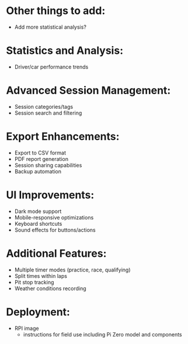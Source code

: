 # Other things to add:
- Add more statistical analysis?

# Statistics and Analysis:
- Driver/car performance trends

# Advanced Session Management:
- Session categories/tags
- Session search and filtering

# Export Enhancements:
- Export to CSV format
- PDF report generation
- Session sharing capabilities
- Backup automation

# UI Improvements:
- Dark mode support
- Mobile-responsive optimizations
- Keyboard shortcuts
- Sound effects for buttons/actions

# Additional Features:
- Multiple timer modes (practice, race, qualifying)
- Split times within laps
- Pit stop tracking
- Weather conditions recording

# Deployment:
- RPI image
    - instructions for field use including Pi Zero model and components
